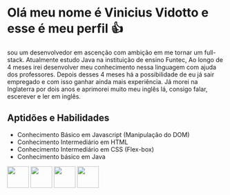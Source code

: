 
# Olá meu nome é Vinicius Vidotto e esse é meu perfil :+1: #
sou um desenvolvedor em ascenção com ambição em me tornar um full-stack.
Atualmente estudo Java na instituição de ensino Funtec, Ao longo de 4 meses irei desenvolver meu conhecimento
nessa linguagem com ajuda dos professores.
Depois desses 4 meses há a possibilidade de eu já sair empregado e com isso ganhar ainda mais experiência.
Já morei na Inglaterra por dois anos e aprimorei muito meu inglês lá, consigo falar, escerever e ler em inglês.
## Aptidões e Habilidades

* Conhecimento Básico em Javascript (Manipulação do DOM)
* Conhecimento Intermediário em HTML
* Conhecimento Intermediário em CSS (Flex-box)
* Conhecimento básico em Java

<html>  
   <div>
      <img src="https://cdn.jsdelivr.net/gh/devicons/devicon/icons/html5/html5-original.svg" width="50" height="50"/>
      <img src="https://cdn.jsdelivr.net/gh/devicons/devicon/icons/css3/css3-original.svg" width="50" height="50"/>
      <img src="https://cdn.jsdelivr.net/gh/devicons/devicon/icons/javascript/javascript-original.svg" width="50" height="50"/>
      <img src="https://cdn.jsdelivr.net/gh/devicons/devicon/icons/git/git-original.svg" width="50" height="50"/>
   </div>
<html\>
